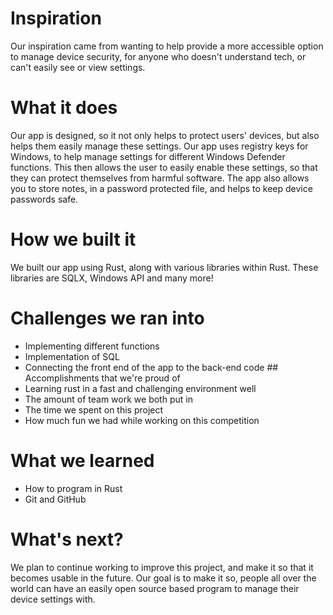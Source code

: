 # Inspiration

Our inspiration came from wanting to help provide a more accessible option to manage device security, for anyone who doesn't understand tech, or can't easily see or view settings.

# What it does

Our app is designed, so it not only helps to protect users' devices, but also helps them easily manage these settings. Our app uses registry keys for Windows, to help manage settings for different Windows Defender functions. This then allows the user to easily enable these settings, so that they can protect themselves from harmful software. The app also allows you to store notes, in a password protected file, and helps to keep device passwords safe.

# How we built it

We built our app using Rust, along with various libraries within Rust. These libraries are SQLX, Windows API and many more!

# Challenges we ran into

* Implementing different functions
* Implementation of SQL
* Connecting the front end of the app to the back-end code ## Accomplishments that we're proud of
* Learning rust in a fast and challenging environment well
* The amount of team work we both put in
* The time we spent on this project
* How much fun we had while working on this competition

# What we learned

* How to program in Rust
* Git and GitHub

# What's next?

We plan to continue working to improve this project, and make it so that it becomes usable in the future. Our goal is to make it so, people all over the world can have an easily open source based program to manage their device settings with.
